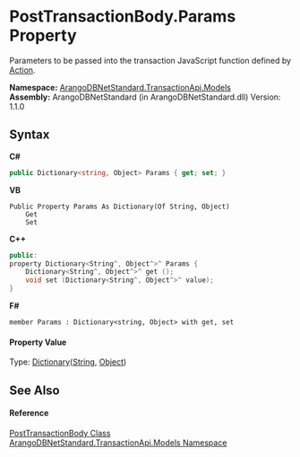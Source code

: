 # PostTransactionBody.Params Property 
 

Parameters to be passed into the transaction JavaScript function defined by <a href="9e7713ac-9c0d-3191-2068-3654c7ccd471">Action</a>.

**Namespace:**&nbsp;<a href="11a5cf74-6bc1-28c9-ea61-87f0e62011a0">ArangoDBNetStandard.TransactionApi.Models</a><br />**Assembly:**&nbsp;ArangoDBNetStandard (in ArangoDBNetStandard.dll) Version: 1.1.0

## Syntax

**C#**<br />
``` C#
public Dictionary<string, Object> Params { get; set; }
```

**VB**<br />
``` VB
Public Property Params As Dictionary(Of String, Object)
	Get
	Set
```

**C++**<br />
``` C++
public:
property Dictionary<String^, Object^>^ Params {
	Dictionary<String^, Object^>^ get ();
	void set (Dictionary<String^, Object^>^ value);
}
```

**F#**<br />
``` F#
member Params : Dictionary<string, Object> with get, set

```


#### Property Value
Type: <a href="https://docs.microsoft.com/dotnet/api/system.collections.generic.dictionary-2" target="_blank" rel="noopener noreferrer">Dictionary</a>(<a href="https://docs.microsoft.com/dotnet/api/system.string" target="_blank" rel="noopener noreferrer">String</a>, <a href="https://docs.microsoft.com/dotnet/api/system.object" target="_blank" rel="noopener noreferrer">Object</a>)

## See Also


#### Reference
<a href="9d8ed3cd-06ca-f476-3eb5-30532e4c9c0f">PostTransactionBody Class</a><br /><a href="11a5cf74-6bc1-28c9-ea61-87f0e62011a0">ArangoDBNetStandard.TransactionApi.Models Namespace</a><br />